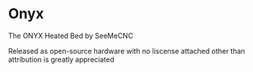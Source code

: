 Onyx
====

The ONYX Heated Bed by SeeMeCNC

Released as open-source hardware with no liscense attached other than attribution is greatly appreciated




